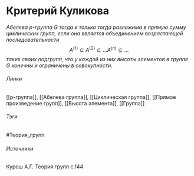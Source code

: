# Критерий Куликова
*Абелева $p$-группа $G$ тогда и только тогда разложима в прямую сумму циклических групп, если она является объединением возрастающей последовательности*
$$
A^{(1)}\subseteq A^{(2)}\subseteq\dots
A^{(n)}\subseteq\dots
$$
*таких своих подгрупп, что у каждой из них высоты элементов в группе $G$ конечны и ограничены в совокупности.*
###### Линки
 [[p-группа]], [[Абелева группа]], [[Циклическая группа]], [[Прямое произведение групп]], [[Высота элемента]], [[Группа]]
###### Тэги
 #Теория_групп 
###### Источники
 Курош А.Г. Теория групп с.144